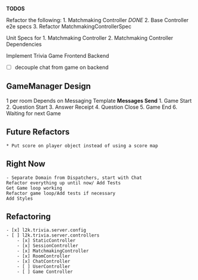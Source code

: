**TODOS**

Refactor the following:
	1. Matchmaking Controller *DONE*
	2. Base Controller e2e specs
	3. Refactor MatchmakingControllerSpec
	
Unit Specs for 
	1. Matchmaking Controller
	2. Matchmaking Controller Dependencies
	

Implement Trivia Game
	Frontend
	Backend

- [ ] decouple chat from game on backend

	
## GameManager Design

1 per room
Depends on Messaging Template
	**Messages Send**
		1. Game	Start
		2. Question Start
		3. Answer Receipt
		4. Question Close
		5. Game End
		6. Waiting for next Game
		
		
## Future Refactors
	
	* Put score on player object instead of using a score map
	
## Right Now
	- Separate Domain from Dispatchers, start with Chat
	Refactor everything up until now/ Add Tests
	Get Game loop working
	Refactor game loop/Add tests if necessary
	Add Styles
	
## Refactoring

	- [x] l2k.trivia.server.config
	- [ ] l2k.trivia.server.controllers
		- [x] StaticController
		- [x] SessionController
		- [x] MatchmakingController
		- [x] RoomController
		- [x] ChatController
		- [ ] UserController
		- [ ] Game Controller
		
	